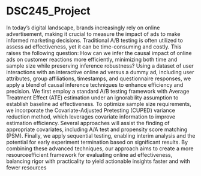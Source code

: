 # DSC245_Project

 In today’s digital landscape, brands increasingly rely on online advertisement, making it crucial to measure the impact of ads to make informed marketing decisions. Traditional A/B testing is often utilized to assess ad effectiveness, yet it can be time-consuming and costly. This raises the following question: How can we infer the causal impact of online ads on customer reactions more efficiently, minimizing both time and sample size while preserving inference robustness?
 Using a dataset of user interactions with an interactive online ad versus a dummy ad, including user attributes, group affiliations, timestamps, and questionnaire responses, we apply a blend of causal inference techniques to enhance efficiency and precision. We first employ a standard A/B testing framework with Average Treatment Effect (ATE) estimation under an ignorability assumption to establish baseline ad effectiveness. To optimize sample size requirements, we incorporate the Covariate-Adjusted Pretesting (CUPED) variance reduction method, which leverages covariate information to improve estimation efficiency. Several approaches will assist the finding of appropriate covariates, including A/A test and propensity score matching (PSM). Finally, we apply sequential testing, enabling interim analysis and the potential for early experiment termination based on significant results.
 By combining these advanced techniques, our approach aims to create a more resourceefficient framework for evaluating online ad effectiveness, balancing rigor with practicality  to yield actionable insights faster and with fewer resources
